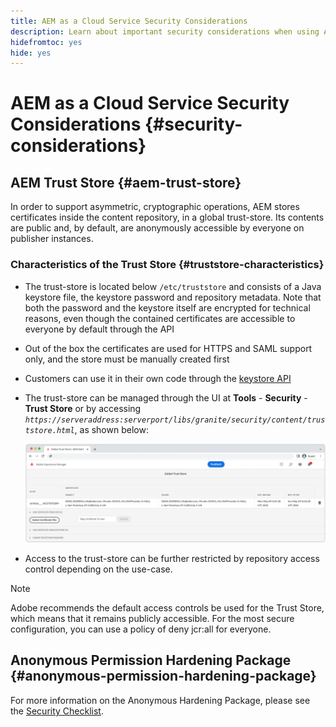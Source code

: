 ```yaml
---
title: AEM as a Cloud Service Security Considerations
description: Learn about important security considerations when using AEM as a Cloud Service
hidefromtoc: yes
hide: yes
---
```


# AEM as a Cloud Service Security Considerations {#security-considerations}

## AEM Trust Store {#aem-trust-store}

In order to support asymmetric, cryptographic operations, AEM stores certificates inside the content repository, in a global trust-store. Its contents are public and, by default, are anonymously accessible by everyone on publisher instances.

### Characteristics of the Trust Store {#truststore-characteristics}

* The trust-store is located below `/etc/truststore` and consists of a Java keystore file, the keystore password and repository metadata. Note that both the password and the keystore itself are encrypted for technical reasons, even though the contained certificates are accessible to everyone by default through the API
* Out of the box the certificates are used for HTTPS and SAML support only, and the store must be manually created first
* Customers can use it in their own code through the [keystore API](https://developer.adobe.com/experience-manager/reference-materials/6-5/javadoc/com/adobe/granite/keystore/KeyStoreService.html#getTrustStore-org.apache.sling.api.resource.ResourceResolver-)
* The trust-store can be managed through the UI at **Tools** - **Security** - **Trust Store** or by accessing *`https://serveraddress:serverport/libs/granite/security/content/truststore.html`*, as shown below:

  ![Trust Store Management](/help/security/assets/global-trust-store-modified.png)

* Access to the trust-store can be further restricted by repository access control depending on the use-case.

>[!NOTE]
>
>Adobe recommends the default access controls be used for the Trust Store, which means that it remains publicly accessible. For the most secure configuration, you can use a policy of deny jcr:all for everyone.

## Anonymous Permission Hardening Package {#anonymous-permission-hardening-package}

For more information on the Anonymous Hardening Package, please see the [Security Checklist](https://experienceleague.adobe.com/docs/experience-manager-65/administering/security/security-checklist.html#anonymous-permission-hardening-package).
